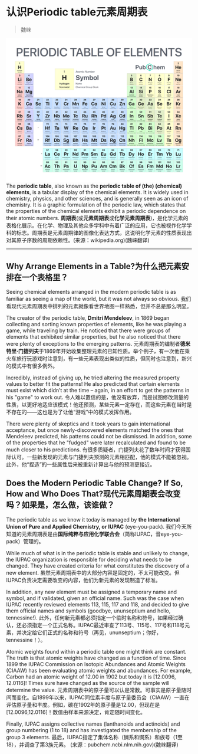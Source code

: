 # 认识Periodic table元素周期表

> 魏崃

![图片来源：pubchem.ncbi.nlm.nih.gov](img/Periodic_Table_of_Elements_w_Chemical_Group_Block_PubChem.png)
The **periodic table**, also known as the **periodic table of (the) (chemical) elements**, is a tabular display of the chemical elements. It is widely used in chemistry, physics, and other sciences, and is generally seen as an icon of chemistry. It is a graphic formulation of the periodic law, which states that the properties of the chemical elements exhibit a periodic dependence on their atomic numbers.
**周期表**(或**元素周期表**或**化学元素周期表**)，是化学元素的表格化展示。在化学、物理及其他众多学科中有着广泛的应用，它也被视作化学学科的标志。周期表是元素周期律的图像化表达方式，这说明化学元素的性质表现出对其原子序数的周期依赖性。(来源：wikipedia.org)(魏崃翻译)

-----

## Why Arrange Elements in a Table?为什么把元素安排在一个表格里？

Seeing chemical elements arranged in the modern periodic table is as familiar as seeing a map of the world, but it was not always so obvious.
我们看现代元素周期表中排列的元素就像看世界地图一样熟悉，但并不总是那么明显。

The creator of the periodic table, **Dmitri Mendeleev**, in 1869 began collecting and sorting known properties of elements, like he was playing a game, while traveling by train. He noticed that there were groups of elements that exhibited similar properties, but he also noticed that there were plenty of exceptions to the emerging patterns.
元素周期表的编制者**德米特里·门捷列夫**于1869年开始收集整理元素的已知性质。举个例子，有一次他在乘火车旅行玩游戏时注意到，有一些元素表现出类似的性质，但同时也注意到，新兴的模式中有很多例外。

Incredibly, instead of giving up, he tried altering the measured property values to better fit the patterns! He also predicted that certain elements must exist which didn’t at the time – again, in an effort to get the patterns in his "game" to work out.
令人难以置信的是，他没有放弃，而是试图修改测量的性质，以更好地适应该模式！他还预测，某些元素一定存在，而这些元素在当时是不存在的——这也是为了让他“游戏”中的模式发挥作用。

There were plenty of skeptics and it took years to gain international acceptance, but once newly-discovered elements matched the ones that Mendeleev predicted, his patterns could not be dismissed. In addition, some of the properties that he "fudged" were later recalculated and found to be much closer to his predictions.
有很多质疑者，门捷列夫花了数年时间才获得国际认可。一些新发现的元素与门捷列夫预测的元素相匹配，他的模式不能被忽视。此外，他“捏造”的一些属性后来被重新计算出与他的预测更接近。

## Does the Modern Periodic Table Change? If So, How and Who Does That?现代元素周期表会改变吗？如果是，怎么做，该谁做？

The periodic table as we know it today is managed by **the International Union of Pure and Applied Chemistry, or IUPAC** (eye-you-pack).
我们今天所知道的元素周期表是由**国际纯粹与应用化学联合会**（简称IUPAC，音eye-you-pack）管理的。

While much of what is in the periodic table is stable and unlikely to change, the IUPAC organization is responsible for deciding what needs to be changed. They have created criteria for what constitutes the discovery of a new element.
虽然元素周期表中的大部分内容是固定的，不太可能改变。但IUPAC负责决定需要改变的内容，他们为新元素的发现制造了标准。

In addition, any new element must be assigned a temporary name and symbol, and if validated, given an official name. Such was the case when IUPAC recently reviewed elements 113, 115, 117 and 118, and decided to give them official names and symbols (goodbye, ununseptium and hello, tennessine!).
此外，任何新元素都必须指定一个临时名称和符号，如果经过确认，还必须指定一个正式名称。IUPAC最近审查了113号、115号、117号和118号元素，并决定给它们正式的名称和符号（再见，ununseptium；你好，tennessine！）。

Atomic weights found within a periodic table one might think are constant. The truth is that atomic weights have changed as a function of time. Since 1899 the IUPAC Commission on Isotopic Abundances and Atomic Weights (CIAAW) has been evaluating atomic weights and abundances. For example, Carbon had an atomic weight of 12.00 in 1902 but today it is [12.0096, 12.0116]! Times sure have changed as the source of the sample will determine the value.
元素周期表中的原子量可以认是常数。可事实是原子量随时间而变化。自1899年以来，IUPAC同位素丰度与原子量委员会（CIAAW）一直在评估原子量和丰度。例如，碳在1902年的原子量是12.00，但现在是[12.0096,12.0116]！数值由样本来源决定，肯定随时间变化。

Finally, IUPAC assigns collective names (lanthanoids and actinoids) and group numbering (1 to 18) and has investigated the membership of the group 3 elements.
最后，IUPAC指定了集体名称（镧系和锕系）和族号（1至18），并调查了第3族元素。
(来源：pubchem.ncbi.nlm.nih.gov)(魏崃翻译)

